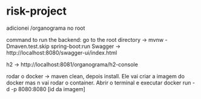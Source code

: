 # risk-project
adicionei /organograma no root

command to run the backend:
go to the root directory -> mvnw -Dmaven.test.skip spring-boot:run
Swagger -> http://localhost:8080/swagger-ui/index.html

h2 -> http://localhost:8081/organograma/h2-console

rodar o docker -> maven clean, depois install. Ele vai criar a imagem do docker mas n vai rodar o container.
Abrir o terminal e executar docker run -d -p 8080:8080 [id da imagem]
